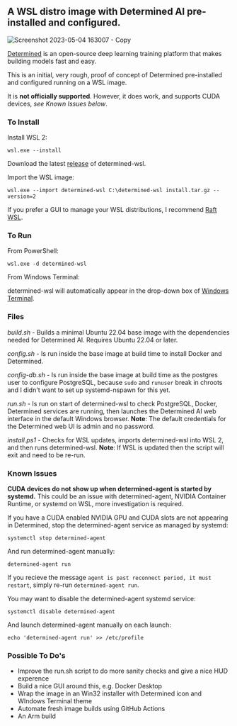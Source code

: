## A WSL distro image with Determined AI pre-installed and configured.

![Screenshot 2023-05-04 163007 - Copy](https://user-images.githubusercontent.com/33820650/236331092-559dcd0b-16f3-4e0c-b602-deba0f07e0f2.png)

[Determined](https://github.com/determined-ai/determined) is an open-source deep learning training platform that makes building models fast and easy.

This is an initial, very rough, proof of concept of Determined pre-installed and configured running on a WSL image. 

It is **not officially supported**. However, it does work, and supports CUDA devices, *see Known Issues below*.

### To Install

Install WSL 2:

`wsl.exe --install`

Download the latest [release](https://github.com/sirredbeard/determined-wsl/releases) of determined-wsl.

Import the WSL image:

`wsl.exe --import determined-wsl C:\determined-wsl install.tar.gz --version=2`

If you prefer a GUI to manage your WSL distributions, I recommend [Raft WSL](https://www.whitewaterfoundry.com/raft-wsl).

### To Run

From PowerShell:

`wsl.exe -d determined-wsl`

From Windows Terminal:

determined-wsl will automatically appear in the drop-down box of [Windows Terminal](https://www.microsoft.com/store/productId/9N0DX20HK701).

### Files

*build.sh* - Builds a minimal Ubuntu 22.04 base image with the dependencies needed for Determined AI. Requires Ubuntu 22.04 or later.

*config.sh* - Is run inside the base image at build time to install Docker and Determined.

*config-db.sh* - Is run inside the base image at build time as the postgres user to configure PostgreSQL, because `sudo` and `runuser` break in chroots and I didn't want to set up systemd-nspawn for this yet.

*run.sh* - Is run on start of determined-wsl to check PostgreSQL, Docker, Determined services are running, then launches the Determined AI web interface in the default Windows browser. **Note**: The default credentials for the Determined web UI is admin and no password.

*install.ps1* - Checks for WSL updates, imports determined-wsl into WSL 2, and then runs determined-wsl. **Note**: If WSL is updated then the script will exit and need to be re-run.

### Known Issues

**CUDA devices do not show up when determined-agent is started by systemd.** This could be an issue with determined-agent, NVIDIA Container Runtime, or systemd on WSL, more investigation is required.

If you have a CUDA enabled NVIDIA GPU and CUDA slots are not appearing in Determined, stop the determined-agent service as managed by systemd:

`systemctl stop determined-agent`

And run determined-agent manually:

`determined-agent run`

If you recieve the message `agent is past reconnect period, it must restart`, simply re-run `determined-agent run`.

You may want to disable the determined-agent systemd service:

`systemctl disable determined-agent`

And launch determined-agent manually on each launch:

`echo 'determined-agent run' >> /etc/profile`

### Possible To Do's

* Improve the run.sh script to do more sanity checks and give a nice HUD experence
* Build a nice GUI around this, e.g. Docker Desktop
* Wrap the image in an Win32 installer with Determined icon and WIndows Terminal theme
* Automate fresh image builds using GitHub Actions
* An Arm build
